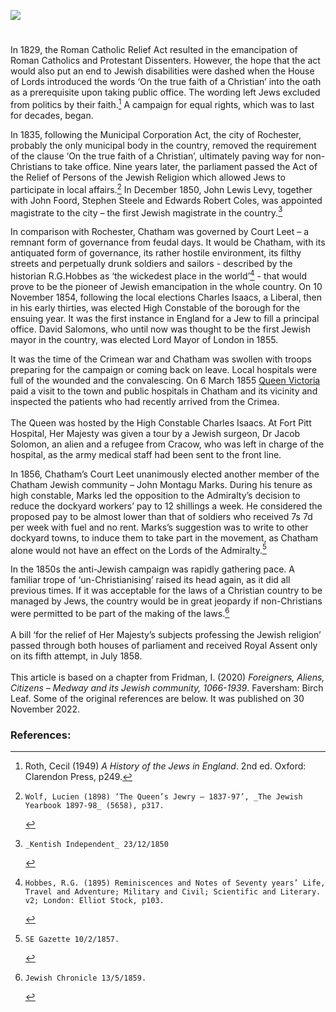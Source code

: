 <a href="https://juncture-digital.org"><img src="https://juncture-digital.org/images/ve-button.png"></a>

<param ve-config title="Rochester and Chatham – the pioneers of Jewish emancipation" author="Irina Fridman" layout="vtl" banner="https://stor.artstor.org/stor/9b234825-18ea-401c-9c71-868cdfc3eb21"> 

<param ve-entity eid="Q507517" aliases="Rochester">
<param ve-entity eid="Q729006" aliases="Chatham">
<param ve-entity eid="Q17664052" aliases="Fort Pitt">

#

In 1829, the Roman Catholic Relief Act resulted in the emancipation of Roman Catholics and Protestant Dissenters. However, the hope that the act would also put an end to Jewish disabilities were dashed when the House of Lords introduced the words ‘On the true faith of a Christian’ into the oath as a prerequisite upon taking public office. The wording left Jews excluded from politics by their faith.[^ref1] A campaign for equal rights, which was to last for decades, began.
<param ve-image url="https://upload.wikimedia.org/wikipedia/commons/f/f9/Burdett%2C_Peel%2C_O%27Connell_and_Wellington_Wellcome_L0049028.jpg" label="Burdett, Peel, O'Connell and Wellington in the roles of the body-snatchers Burke and Hare, suffocating John Bull with a rope; representing the extinguishing by Wellington and Peel of the constitution of 1688 by Catholic Emancipation, 1829" attribution="Wellcome Collection">

In 1835, following the Municipal Corporation Act, the city of Rochester, probably the only municipal body in the country, removed the requirement of the clause ‘On the true faith of a Christian’, ultimately paving way for non-Christians to take office. Nine years later, the parliament passed the Act of the Relief of Persons of the Jewish Religion which allowed Jews to participate in local affairs.[^ref2] In December 1850, John Lewis Levy, together with John Foord, Stephen Steele and Edwards Robert Coles, was appointed magistrate to the city – the first Jewish magistrate in the country.[^ref3] 
<param ve-image url="https://upload.wikimedia.org/wikipedia/commons/7/73/Rochester_Castle_engraved_by_H.Adlard_after_G.F.Sargent._c1836_edited.jpg" label="Rochester Castle" attribution="Engraved by H.Adelard after G.F. Sargent">

In comparison with Rochester, Chatham was governed by Court Leet – a remnant form of governance from feudal days. It would be Chatham, with its antiquated form of governance, its rather hostile environment, its filthy streets and perpetually drunk soldiers and sailors - described by the historian R.G.Hobbes as ‘the wickedest place in the world’[^ref4] - that would prove to be the pioneer of Jewish emancipation in the whole country. On 10 November 1854, following the local elections Charles Isaacs, a Liberal, then in his early thirties, was elected High Constable of the borough for the ensuing year. It was the first instance in England for a Jew to fill a principal office. David Salomons, who until now was thought to be the first Jewish mayor in the country, was elected Lord Mayor of London in 1855.
<param ve-image url="https://upload.wikimedia.org/wikipedia/commons/5/52/WP_David_Salomons.jpg" label="David Salomons" attribution="Solomon Hart, Public domain, via Wikimedia Commons">

It was the time of the Crimean war and Chatham was swollen with troops preparing for the campaign or coming back on leave. Local hospitals were full of the wounded and the convalescing. On 6 March 1855 [Queen Victoria](/19c/19c-victoria-biography) paid a visit to the town and public hospitals in Chatham and its vicinity and inspected the patients who had recently arrived from the Crimea. 
<br><br>
The Queen was hosted by the High Constable Charles Isaacs. At Fort Pitt Hospital, Her Majesty was given a tour by a Jewish surgeon, Dr Jacob Solomon, an alien and a refugee from Cracow, who was left in charge of the hospital, as the army medical staff had been sent to the front line.  
<param ve-image url="https://iiif.wellcomecollection.org/image/V0015421/full/full/0/default.jpg" label="Queen Victoria and Prince Albert visiting soldiers wounded in the Crimean War, at Brompton Hospital, Chatham. Coloured lithograph by J.A. Verner, 1855, after J. Tenniel" attribution="Wellcome Collection">

In 1856, Chatham’s Court Leet unanimously elected another member of the Chatham Jewish community – John Montagu Marks. During his tenure as high constable, Marks led the opposition to the Admiralty’s decision to reduce the dockyard workers’ pay to 12 shillings a week. He considered the proposed pay to be almost lower than that of soldiers who received 7s 7d per week with fuel and no rent. Marks’s suggestion was to write to other dockyard towns, to induce them to take part in the movement, as Chatham alone would not have an effect on the Lords of the Admiralty.[^ref5] 
<param ve-image url="https://upload.wikimedia.org/wikipedia/commons/6/6c/View_of_Chatham_Harbour%2C_showing_Fort_Pitt%2C_Wellcome_L0038373.jpg" label="View of Chatham Harbour showing Fort Pitt" attribution="Wellcome Collection">

In the 1850s the anti-Jewish campaign was rapidly gathering pace. A familiar trope of ‘un-Christianising’ raised its head again, as it did all previous times. If it was acceptable for the laws of a Christian country to be managed by Jews, the country would be in great jeopardy if non-Christians were permitted to be part of the making of the laws.[^ref6] 
<br><br>
A bill ‘for the relief of Her Majesty’s subjects professing the Jewish religion’ passed through both houses of parliament and received Royal Assent only on its fifth attempt, in July 1858.
<br><br>
This article is based on a chapter from Fridman, I. (2020) _Foreigners, Aliens, Citizens – Medway and its Jewish community, 1066-1939_. Faversham: Birch Leaf. Some of the original references are below. It was published on 30 November 2022.
<param ve-image url="https://upload.wikimedia.org/wikipedia/commons/5/5b/Lionel_de_Rothschild_HOC.jpg" label="Lionel Nathan de Rothschild introduced in the House of Commons on 26 July 1858 by Lord John Russell and Mr Abel Smith" attribution="Henry Barraud, Public domain, via Wikimedia Commons">

### References:
[^ref1]: Roth, Cecil (1949) _A History of the Jews in England_. 2nd ed. Oxford: Clarendon Press, p249.   
[^ref2]:	Wolf, Lucien (1898) ‘The Queen’s Jewry – 1837-97’, _The Jewish Yearbook 1897-98_ (5658), p317.   
[^ref3]:	_Kentish Independent_ 23/12/1850   
[^ref4]:	Hobbes, R.G. (1895) Reminiscences and Notes of Seventy years’ Life, Travel and Adventure; Military and Civil; Scientific and Literary. v2; London: Elliot Stock, p103.   
[^ref5]:	SE Gazette 10/2/1857.   
[^ref6]:	Jewish Chronicle 13/5/1859.   
